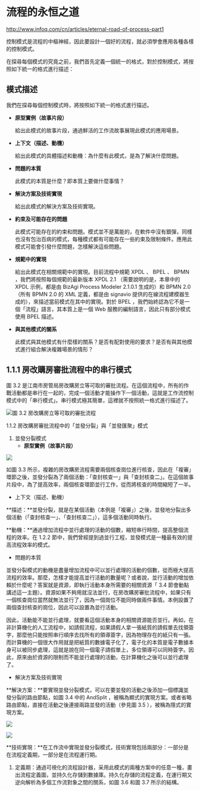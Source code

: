 # 流程的永恒之道

http://www.infoq.com/cn/articles/eternal-road-of-process-part1

控制模式是流程的中樞神經，因此要設計一個好的流程，就必須學會應用各種各樣的控制模式。

在探尋每個模式的究竟之前，我們首先定義一個統一的格式，對於控制模式，將按照如下統一的格式進行描述：

## 模式描述

我們在探尋每個控制模式時，將按照如下統一的格式進行描述。

* **原型實例（故事片段）**

  給出此模式的故事片段，通過鮮活的工作流故事展現此模式的應用場景。

* **上下文（描述、動機）**

  給出此模式的具體描述和動機：為什麼有此模式，是為了解決什麼問題。

* **問題的本質**

  此模式的本質是什麼？即本質上要做什麼事情？

* **解決方案及技術實現**

  給出此模式的解決方案及技術實現。

* **約束及可能存在的問題**

  此模式可能存在的約束和問題。模式並不是萬能的，在軟件中沒有銀彈，同樣也沒有包治百病的模式，每種模式都有可能存在一些約束及限制條件。應用此模式可能會引發什麼問題，怎樣解決這些問題。

* **規範中的實現**

  給出此模式在相關規範中的實現。目前流程中規範 XPDL 、 BPEL 、 BPMN ，我們將按照每個規範的最新版本 XPDL 2.1 （需要說明的是，本章中的 XPDL 示例，都是由 BizAgi Process Modeler 2.1.0.1 生成的）和 BPMN 2.0 （所有 BPMN 2.0 的 XML 定義，都是由 signavio 提供的在線流程建模器生成的），來描述當前模式在其中的實現。對於 BPEL ，我們始終認為它不是一個「流程」語言，其本質上是一個 Web 服務的編制語言，因此只有部分模式使用 BPEL 描述。

* **與其他模式的關系**

  此模式與其他模式有什麼樣的關系？是否有配對使用的要求？是否有與其他模式進行組合解決複雜場景的情形？

## 1.1.1 房改購房審批流程中的串行模式

圖 3.2 是江南市房管局房改購房立等可取的審批流程。在這個流程中，所有的作戰活動都是串行在一起的，完成一個活動才能操作下一個活動，這就是工作流控制模式中的「串行模式」。串行模式極其簡單，這裡就不按照統一格式進行描述了。

![圖 3.2 房改購房立等可取的審批流程](.\0418010.png)

1.1.2 房改購房審批流程中的「並發分裂」與「並發匯聚」模式

1. 並發分裂模式
   * **原型實例（故事片段）**


![](.\0418011.png)

如圖 3.3 所示，複雜的房改購房流程需要兩個核查崗位進行核查，因此在「複審」環節之後，並發分裂為了兩個活動：「查封核查一」與「查封核查二」。在這個故事片段中，為了提高效率，兩個核查環節並行工作，從而將核查的時間縮短了一半。

* 上下文（描述、動機）

**描述：**並發分裂，就是在某個活動（本例是「複審」）之後，並發地分裂出多個活動（「查封核查一」、「查封核查二」），這多個活動同時執行。

**動機：**通過增加流程中並行處理的活動的個數，縮短串行時間，提高整個流程的效率。在 1.2.2 節中，我們曾經提到過並行工程，並發模式是一種最有效的提高流程效率的模式。

* 問題的本質

並發分裂模式的動機是盡量增加流程中可以並行處理的活動的個數，從而極大提高流程的效率。那麼，怎樣才能提高並行活動的數量呢？或者說，並行活動的增加依賴於什麼呢？答案就是資源，即執行活動本身所需要的相關資源「 3.4 節會動點講述這一主題）。資源如果不夠用就沒法並行，在房改購房審批流程中，如果只有一個核查崗位當然就無法並行了，因為一個崗位不能同時做兩件事情。本例設置了兩個查封核查的崗位，因此可以設置為並行活動。

因此，活動能不能並行處理，就要看這個活動本身的相關資源能否並行。再如，在非計算機化的人工流程中，如請假流程，如果請假人拿一張紙質的請假單去找領簽字，那麼他只能按照串行順序去找所有的領導簽字，因為物理存在的紙只有一張。而計算機的一個很大作用就是把紙質的數據電子化了，電子化的本質是電子數據本身可以被同步處理，這就是說在同一個電子請假單上，多位領導可以同時簽字。因此，原來由於資源的限制而不能並行處理的活動，在計算機化之後可以並行處理了。

* 解決方案及技術實現

**解決方案：**要實現並發分裂模式，可以在要並發的活動之後添加一個標識並發分裂的路由節點，如圖 3.4 中的 AndSplit ，被稱為顯式的實現方案。或者省略路由節點，直接在活動之後連接兩路並發的活動（參見圖 3.5 ），被稱為隱式的實現方案。

![](0418012.png)

![](0418013.png)

**技術實現：**在工作流中實現並發分裂模式，技術實現包括兩部分：一部分是在流程定義期，一部分是在流程運行期。

1. 定義期：通過可視化的流程設計器，采用此模式的兩種方案中的任意一種，畫出流程定義圖，並持久化存儲到數據庫。持久化存儲的流程定義，在運行期又逆向解析為多個工作流對象之間的關系，如圖 3.6 和圖 3.7 所示的結構。